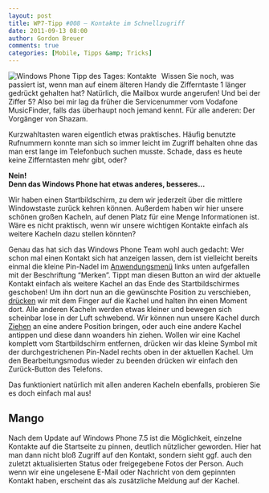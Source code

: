```yaml
---
layout: post
title: WP7-Tipp #008 – Kontakte im Schnellzugriff
date: 2011-09-13 08:00
author: Gordon Breuer
comments: true
categories: [Mobile, Tipps &amp; Tricks]
---
```

<p><img style="margin: 0px 10px 0px 0px; display: inline; float: left" title="" alt="Windows Phone Tipp des Tages: Kontakte" align="left" src="http://anheledirwp.blob.core.windows.net/wordpress/2011/09/kontakte.png" />Wissen Sie noch, was passiert ist, wenn man auf einem älteren Handy die Zifferntaste 1 länger gedrückt gehalten hat? Natürlich, die Mailbox wurde angerufen! Und bei der Ziffer 5? Also bei mir lag da früher die Servicenummer vom Vodafone MusicFinder, falls das überhaupt noch jemand kennt. Für alle anderen: Der Vorgänger von Shazam.</p>  <p>Kurzwahltasten waren eigentlich etwas praktisches. Häufig benutzte Rufnummern konnte man sich so immer leicht im Zugriff behalten ohne das man erst lange im Telefonbuch suchen musste. Schade, dass es heute keine Zifferntasten mehr gibt, oder?</p>  <p><strong>Nein! <br />Denn das Windows Phone hat etwas anderes, besseres…</strong></p>  <p>Wir haben einen Startbildschirm, zu dem wir jederzeit über die mittlere Windowstaste zurück kehren können. Außerdem haben wir hier unsere schönen großen Kacheln, auf denen Platz für eine Menge Informationen ist. Wäre es nicht praktisch, wenn wir unsere wichtigen Kontakte einfach als weitere Kacheln dazu stellen könnten?</p>  <p>Genau das hat sich das Windows Phone Team wohl auch gedacht: Wer schon mal einen Kontakt sich hat anzeigen lassen, dem ist vielleicht bereits einmal die kleine Pin-Nadel im <a href="/post/2011/09/05/WP7-Tipp-002-&ndash;-Das-Anwendungs-und-Kontextmenu.aspx">Anwendungsmenü</a> links unten aufgefallen mit der Beschriftung “Merken”. Tippt man diesen Button an wird der aktuelle Kontakt einfach als weitere Kachel an das Ende des Startbildschirmes geschoben! Um ihn dort nun an die gewünschte Position zu verschieben, <a href="/post/2011/09/12/WP7-Tipp-007-%E2%80%93-Standard-Gesten.aspx">drücken</a> wir mit dem Finger auf die Kachel und halten ihn einen Moment dort. Alle anderen Kacheln werden etwas kleiner und bewegen sich scheinbar lose in der Luft schwebend. Wir können nun unsere Kachel durch <a href="/post/2011/09/12/WP7-Tipp-007-%E2%80%93-Standard-Gesten.aspx">Ziehen</a> an eine andere Position bringen, oder auch eine andere Kachel antippen und diese dann woanders hin ziehen. Wollen wir eine Kachel komplett vom Startbildschirm entfernen, drücken wir das kleine Symbol mit der durchgestrichenen Pin-Nadel rechts oben in der aktuellen Kachel. Um den Bearbeitungsmodus wieder zu beenden drücken wir einfach den Zurück-Button des Telefons.</p>  <p>Das funktioniert natürlich mit allen anderen Kacheln ebenfalls, probieren Sie es doch einfach mal aus!</p>  <h2>Mango</h2>  <p>Nach dem Update auf Windows Phone 7.5 ist die Möglichkeit, einzelne Kontakte auf die Startseite zu pinnen, deutlich nützlicher geworden. Hier hat man dann nicht bloß Zugriff auf den Kontakt, sondern sieht ggf. auch den zuletzt aktualisierten Status oder freigegebene Fotos der Person. Auch wenn wir eine ungelesene E-Mail oder Nachricht von dem gepinnten Kontakt haben, erscheint das als zusätzliche Meldung auf der Kachel.</p>
